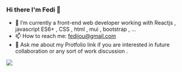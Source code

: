 ### Hi there I'm Fedi 👋
- 🔭 I’m currently a front-end web developer working with Reactjs , javascript ES6+ , CSS , html , mui , bootstrap , ...
- 📫 How to reach me: fedijou@gmail.com 
- 💬 Ask me about my Protfolio link if you are interested in future collaboration or any sort of work discussion .
<img src="https://github-readme-stats.vercel.app/api?username=fedi-jou&&show_icons=true&title_color=696969&icon_color=bb2acf&text_color=daf7dc&bg_color=151515" />
<!--
**Fedi-jou/Fedi-jou** is a ✨ _special_ ✨ repository because its `README.md` (this file) appears on your GitHub profile.

Here are some ideas to get you started:


- 🌱 I’m currently learning ...
- 👯 I’m looking to collaborate on ...
- 🤔 I’m looking for help with ...
- 💬 Ask me about ...

- 😄 Pronouns: ...
- ⚡ Fun fact: ...
-->
